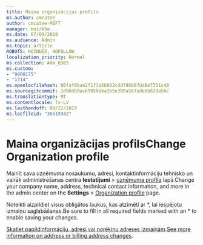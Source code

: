 ```yaml
---
title: Maina organizācijas profils
ms.author: cmcatee
author: cmcatee-MSFT
manager: mnirkhe
ms.date: 07/09/2019
ms.audience: Admin
ms.topic: article
ROBOTS: NOINDEX, NOFOLLOW
localization_priority: Normal
ms.collection: Adm_O365
ms.custom:
- "9000175"
- "1714"
ms.openlocfilehash: 00faf0bae2f1f3a5b032cdd796867da8e7351c48
ms.sourcegitcommit: 1d98db8acb9959aba3b5e308a567ade6b62da56c
ms.translationtype: MT
ms.contentlocale: lv-LV
ms.lasthandoff: 08/22/2019
ms.locfileid: "36519342"
---
```

# <a name="change-organization-profile"></a><span data-ttu-id="ca6e0-102">Maina organizācijas profils</span><span class="sxs-lookup"><span data-stu-id="ca6e0-102">Change Organization profile</span></span>

<span data-ttu-id="ca6e0-103">Mainīt sava uzņēmuma nosaukumu, adresi, kontaktinformāciju tehnisko un vairāk administrēšanas centra **Iestatījumi** > [uzņēmuma profila](https://go.microsoft.com/fwlink/p/?linkid=2067339) lapā.</span><span class="sxs-lookup"><span data-stu-id="ca6e0-103">Change your company name, address, technical contact information, and more in the admin center on the **Settings** > [Organization profile](https://go.microsoft.com/fwlink/p/?linkid=2067339) page.</span></span>

<span data-ttu-id="ca6e0-104">Noteikti aizpildiet visus obligātos laukus, kas atzīmēti ar \*, lai iespējotu izmaiņu saglabāšanas.</span><span class="sxs-lookup"><span data-stu-id="ca6e0-104">Be sure to fill in all required fields marked with an \* to enable saving your changes.</span></span>

<span data-ttu-id="ca6e0-105">[Skatiet papildinformāciju, adresi vai norēķinu adreses izmaiņām](https://docs.microsoft.com/office365/admin/manage/change-address-contact-and-more).</span><span class="sxs-lookup"><span data-stu-id="ca6e0-105">[See more information on address or billing address changes](https://docs.microsoft.com/office365/admin/manage/change-address-contact-and-more).</span></span>